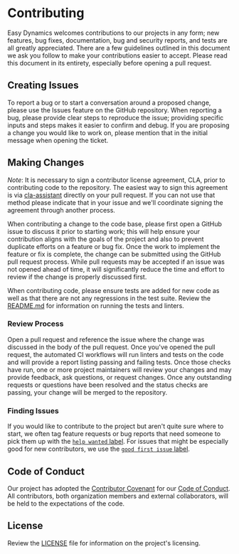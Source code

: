 # Contributing

Easy Dynamics welcomes contributions to our projects in any form; new features, bug fixes,
documentation, bug and security reports, and tests are all greatly appreciated. There are a few
guidelines outlined in this document we ask you follow to make your contributions easier to
accept. Please read this document in its entirety, especially before opening a pull
request.

## Creating Issues

To report a bug or to start a conversation around a proposed change, please use the Issues feature
on the GitHub repository. When reporting a bug, please provide clear steps to reproduce the issue;
providing specific inputs and steps makes it easier to confirm and debug. If you are proposing a
change you would like to work on, please mention that in the initial message when opening the
ticket.

## Making Changes

*Note*: It is necessary to sign a contributor license agreement, CLA, prior to contributing code
to the repository. The easiest way to sign this agreement is via
[cla-assistant](https://cla-assistant.io/) directly on your pull request. If you can not use that
method please indicate that in your issue and we'll coordinate signing the agreement through
another process.


When contributing a change to the code base, please first open a GitHub issue to discuss it prior
to starting work; this will help ensure your contribution aligns with the goals of the project and
also to prevent duplicate efforts on a feature or bug fix. Once the work to implement the feature
or fix is complete, the change can be submitted using the GitHub pull request process. While pull
requests may be accepted if an issue was not opened ahead of time, it will significantly reduce
the time and effort to review if the change is properly discussed first.

When contributing code, please ensure tests are added for new code as well as that there are not
any regressions in the test suite. Review the [README.md](/README.md) for information on running
the tests and linters.

### Review Process

Open a pull request and reference the issue where the change was discussed in the body of the pull
request. Once you've opened the pull request, the automated CI workflows will run linters and tests
on the code and will provide a report listing passing and failing tests. Once those checks have
run, one or more project maintainers will review your changes and may provide feedback, ask
questions, or request changes. Once any outstanding requests or questions have been resolved and
the status checks are passing, your change will be merged to the repository.

### Finding Issues

If you would like to contribute to the project but aren't quite sure where to start, we often tag
feature requests or bug reports that need someone to pick them up with the
[`help wanted` label](/../../issues?q=is%3Aopen+is%3Aissue+label%3A%22help+wanted%22). For issues
that might be especially good for new contributors, we use the
[`good first issue` label](/../../issues?q=is%3Aopen+is%3Aissue+label%3A%22good+first+issue%22).

## Code of Conduct

Our project has adopted the [Contributor Covenant](https://www.contributor-covenant.org/) for our
[Code of Conduct](/CODE_OF_CONDUCT.md). All contributors, both organization members and external
collaborators, will be held to the expectations of the code.

## License

Review the [LICENSE](/LICENSE) file for information on the project's licensing.

